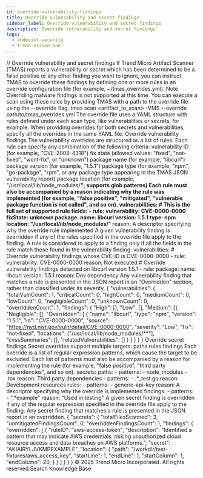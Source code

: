 ```yaml
---
id: override-vulnerability-findings
title: Override vulnerability and secret findings
sidebar_label: Override vulnerability and secret findings
description: Override vulnerability and secret findings
tags:
  - endpoint-security
  - trend-vision-one
---
```


/*<![CDATA[*/ $('#title').html($('meta[name=map-description]').attr('content')); /*]]>*/ Override vulnerability and secret findings If Trend Micro Artifact Scanner (TMAS) reports a vulnerability or secret which has been determined to be a false positive or any other finding you want to ignore, you can instruct TMAS to override these findings by defining one or more rules in an override configuration file (for example, ~/tmas_overrides.yml). Note Overriding malware findings is not supported at this time. You can execute a scan using these rules by providing TMAS with a path to the override file using the --override flag. tmas scan <artifact_to_scan> -VMS --override path/to/tmas_overrides.yml The override file uses a YAML structure with rules defined under each scan type, like vulnerabilities or secrets, for example. When providing overrides for both secrets and vulnerabilities, specify all the overrides in the same YAML file. Override vulnerability findings The vulnerability overrides are structured as a list of rules. Each rule can specify any combination of the following criteria: vulnerability ID (for example, "CVE-2008-4318") fix state (allowed values: "fixed", "not-fixed", "wont-fix", or "unknown") package name (for example, "libcurl") package version (for example, "1.5.1") package type (for example, "npm", "go-package", "rpm", or any package type appearing in the TMAS JSON vulnerability report) package location (for example, "/usr/local/lib/node_modules/**"; supports glob patterns) Each rule must also be accompanied by a reason indicating why the rule was implemented (for example, "false positive", "mitigated", "vulnerable package function is not called", and so on). vulnerabilities: # This is the full set of supported rule fields: - rule: vulnerability: CVE-0000-0000 fixState: unknown package: name: libcurl version: 1.5.1 type: npm location: "/usr/local/lib/node_modules/**" reason: A descriptor specifying why the override rule implemented A given vulnerability finding is overridden if any of the rules specified in the override file apply to the finding. A rule is considered to apply to a finding only if all the fields in the rule match those found in the vulnerability finding. vulnerabilities: # Override vulnerability findings whose CVE-ID is CVE-0000-0000 - rule: vulnerability: CVE-0000-0000 reason: Not executed # Override vulnerability findings detected on libcurl version 1.5.1 - rule: package: name: libcurl version: 1.5.1 reason: Dev dependency Any vulnerability finding that matches a rule is presented in the JSON report in an "Overridden" section, rather than classified under its severity. { "vulnerabilities": { "totalVulnCount": 1, "criticalCount": 0, "highCount": 0, "mediumCount": 0, "lowCount": 0, "negligibleCount": 0, "unknownCount": 0, "overriddenCount": 1, "findings": { "High": [], "Low": [], "Medium": [], "Negligible": [], "Overridden": [ { "name": "libcurl", "type": "npm", "version": "1.5.1", "id": "CVE-0000-0000", "source": "https://nvd.nist.gov/vuln/detail/CVE-0000-0000", "severity": "Low", "fix": "not-fixed", "locations": ["/usr/local/lib/node_modules/**"], "cvssSummaries": [], "relatedVulnerabilities": [] } ] } } } Override secret findings Secret overrides support multiple targets: paths rules findings Each override is a list of regular expression patterns, which cause the target to be excluded. Each list of patterns must also be accompanied by a reason for implementing the rule (for example, "false positive", "third party dependencies", and so on). secrets: paths: - patterns: - node_modules - .tox reason: Third party dependencies - patterns: - .*_test.go reason: Development resources rules: - patterns: - generic-api-key reason: A descriptor specifying why the override is implemented findings: - patterns: - ".*example" reason: "Used in testing" A given secret finding is overridden if any of the regular expression specified in the override file apply to the finding. Any secret finding that matches a rule is presented in the JSON report in an overridden. { "secrets": { "totalFilesScanned": 3, "unmitigatedFindingsCount": 0, "overriddenFindingsCount": 1, "findings": { "overridden": [ { "ruleID": "aws-access-token", "description": "Identified a pattern that may indicate AWS credentials, risking unauthorized cloud resource access and data breaches on AWS platforms.", "secret": "AKIAIRYLJVKMPEXAMPLE", "location": { "path": "/workdir/test-fixtures/aws_access_key", "startLine": 1, "endLine": 1, "startColumn": 1, "endColumn": 20, } } ] } } } © 2025 Trend Micro Incorporated. All rights reserved.Search Knowledge Base